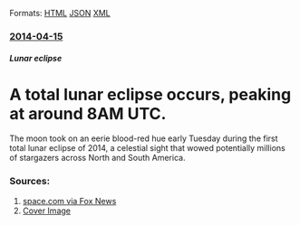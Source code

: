 
Formats: [HTML](/news/2014/04/15/a-total-lunar-eclipse-occurs-peaking-at-around-8am-utc.html)  [JSON](/news/2014/04/15/a-total-lunar-eclipse-occurs-peaking-at-around-8am-utc.json)  [XML](/news/2014/04/15/a-total-lunar-eclipse-occurs-peaking-at-around-8am-utc.xml)  

### [2014-04-15](/news/2014/04/15/index.md)

##### Lunar eclipse
# A total lunar eclipse occurs, peaking at around 8AM UTC. 

The moon took on an eerie blood-red hue early Tuesday during the first total lunar eclipse of 2014, a celestial sight that wowed potentially millions of stargazers across North and South America.


### Sources:

1. [space.com via Fox News](http://www.foxnews.com/science/2014/04/15/under-blood-moon-1st-total-lunar-eclipse-2014-wows-stargazers-photos/)
1. [Cover Image](http://a57.foxnews.com/images.foxnews.com/content/fox-news/science/2014/04/15/under-blood-moon-1st-total-lunar-eclipse-2014-wows-stargazers-photos/_jcr_content/par/featured-media/media-3.img.jpg/0/0/1445412896473.jpg?ve=1)
